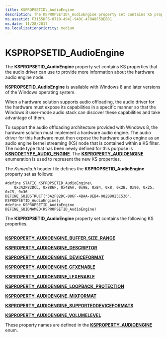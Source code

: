 ```yaml
---
title: KSPROPSETID\_AudioEngine
description: The KSPROPSETID\_AudioEngine property set contains KS properties that the audio driver can use to provide more information about the hardware audio engine node.
ms.assetid: F3155DF6-0710-4941-94DC-478A8F5DE8D1
ms.date: 11/28/2017
ms.localizationpriority: medium
---
```


# KSPROPSETID\_AudioEngine


The **KSPROPSETID\_AudioEngine** property set contains KS properties that the audio driver can use to provide more information about the hardware audio engine node.

**KSPROPSETID\_AudioEngine** is available with Windows 8 and later versions of the Windows operating system.

When a hardware solution supports audio offloading, the audio driver for the hardware must expose its capabilities in a specific manner so that the Windows 8 user-mode audio stack can discover these capabilities and take advantage of them.

To support the audio offloading architecture provided with Windows 8, the hardware solution must implement a hardware audio engine. The audio driver for this hardware must then expose the hardware audio engine as an audio engine kernel streaming (KS) node that is contained within a KS filter. The node type that has been newly defined for this purpose is [**KSNODETYPE\_AUDIO\_ENGINE**](ksnodetype-audio-engine.md). The [**KSPROPERTY\_AUDIOENGINE**](ksproperty-audioengine.md) enumeration is used to represent the new KS properties.

The *Ksmedia.h* header file defines the **KSPROPSETID\_AudioEngine** property set as follows:

``` syntax
#define STATIC_KSPROPSETID_AudioEngine\
    0x3A2F82DCL, 0x886F, 0x4BAA, 0x9E, 0xB4, 0x8, 0x2B, 0x90, 0x25, 0xC5, 0x36
DEFINE_GUIDSTRUCT("3A2F82DC-886F-4BAA-9EB4-082B9025C536", KSPROPSETID_AudioEngine);
#define KSPROPSETID_AudioEngine DEFINE_GUIDNAMED(KSPROPSETID_AudioEngine)
```

The **KSPROPSETID\_AudioEngine** property set contains the following KS properties.

## <span id="wdk_kspropsetid_audioengine"></span><span id="WDK_KSPROPSETID_AUDIOENGINE"></span>


[**KSPROPERTY\_AUDIOENGINE\_BUFFER\_SIZE\_RANGE**](ksproperty-audioengine-buffer-size-limits.md)

[**KSPROPERTY\_AUDIOENGINE\_DESCRIPTOR**](ksproperty-audioengine-descriptor.md)

[**KSPROPERTY\_AUDIOENGINE\_DEVICEFORMAT**](ksproperty-audioengine-deviceformat.md)

[**KSPROPERTY\_AUDIOENGINE\_GFXENABLE**](ksproperty-audioengine-gfx-enable.md)

[**KSPROPERTY\_AUDIOENGINE\_LFXENABLE**](ksproperty-audioengine-lfx-enable.md)

[**KSPROPERTY\_AUDIOENGINE\_LOOPBACK\_PROTECTION**](ksproperty-audioengine-loopback-protection.md)

[**KSPROPERTY\_AUDIOENGINE\_MIXFORMAT**](ksproperty-audioengine-mixformat.md)

[**KSPROPERTY\_AUDIOENGINE\_SUPPORTEDDEVICEFORMATS**](ksproperty-audioengine-supporteddeviceformats.md)

[**KSPROPERTY\_AUDIOENGINE\_VOLUMELEVEL**](ksproperty-audioengine-volumelevel.md)

These property names are defined in the [**KSPROPERTY\_AUDIOENGINE**](ksproperty-audioengine.md) enum.

 

 





